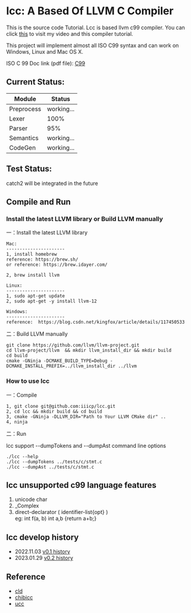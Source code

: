 # lcc: A Based Of LLVM C Compiler

This is the source code Tutorial. Lcc is based llvm c99 compiler. You can click [this][1] to visit my video and this compiler tutorial.

This project will implement almost all ISO C99 syntax and can work on Windows, Linux and Mac OS X.

ISO C 99 Doc link (pdf file): [C99](https://www.open-std.org/jtc1/sc22/wg14/www/docs/n1256.pdf)

## Current Status: 

|  Module     | Status      |     
|  ----       | ----        |   
| Preprocess  | working...  |   
| Lexer       | 100%        |      
| Parser      | 95%         |       
| Semantics   | working... |       
| CodeGen     | working... |    

## Test Status:

catch2 will be integrated in the future


## Compile and Run

### Install the latest LLVM library or Build LLVM manually

一：Install the latest LLVM library

```   
Mac:
----------------------
1, install homebrew 
reference: https://brew.sh/
or reference: https://brew.idayer.com/

2, brew install llvm

Linux:
----------------------
1, sudo apt-get update
2, sudo apt-get -y install llvm-12

Windows:
----------------------
reference:  https://blog.csdn.net/kingfox/article/details/117450533
```

二：Build LLVM manually

```
git clone https://github.com/llvm/llvm-project.git
cd llvm-project/llvm  && mkdir llvm_install_dir && mkdir build
cd build
cmake -GNinja -DCMAKE_BUILD_TYPE=Debug -DCMAKE_INSTALL_PREFIX=../llvm_install_dir ../llvm
```


### How to use lcc

一：Compile

```
1, git clone git@github.com:iiicp/lcc.git
2, cd lcc && mkdir build && cd build 
3, cmake -GNinja -DLLVM_DIR="Path to Your LLVM CMake dir" ..
4, ninja 
```

二：Run

lcc support --dumpTokens and --dumpAst command line options
```  
./lcc --help
./lcc --dumpTokens ../tests/c/stmt.c
./lcc --dumpAst ../tests/c/stmt.c 
```

## lcc unsupported c99 language features

1. unicode char     
2. _Complex      
3. direct-declarator ( identifier-list{opt} )     
eg: int f(a, b) int a,b {return a+b;}


## lcc develop history

- 2022.11.03  [v0.1 history](https://github.com/iiicp/lcc/wiki/lcc-v0.1)
- 2023.01.29  [v0.2 history](https://github.com/iiicp/lcc/wiki/lcc-v0.2)


## Reference   

- [cld](https://github.com/zero9178/cld)        
- [chibicc](https://github.com/rui314/chibicc)        
- [ucc](https://github.com/sheisc/ucc162.3)   

[1]: https://space.bilibili.com/181099947